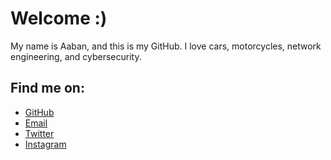 # Welcome :)
My name is Aaban, and this is my GitHub.
I love cars, motorcycles, network engineering, and cybersecurity.
## Find me on:
- [GitHub](https://github.com/complecks "complecks")
- [Email](mailto:zepphen@proton.me)
- [Twitter](https://twitter.com/zepphen)
- [Instagram](https://instagram.com/zepphenyrr)


<!--
**complecks/complecks** is a ✨ _special_ ✨ repository because its `README.md` (this file) appears on your GitHub profile.

Here are some ideas to get you started:

- 🔭 I’m currently working on ...
- 🌱 I’m currently learning ...
- 👯 I’m looking to collaborate on ...
- 🤔 I’m looking for help with ...
- 💬 Ask me about ...
- 📫 How to reach me: ...
- 😄 Pronouns: ...
- ⚡ Fun fact: ...
-->
